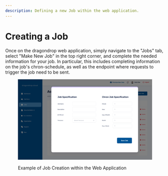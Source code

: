 ```yaml
---
description: Defining a new Job within the web application.
---
```


# Creating a Job

Once on the dragondrop web application, simply navigate to the "Jobs" tab, select "Make New Job" in the top right corner, and complete the needed information for your job. In particular, this includes completing information on the job's chron-schedule, as well as the endpoint where requests to trigger the job need to be sent.

<figure><img src="../../.gitbook/assets/20221001_job_specification.png" alt=""><figcaption><p>Example of Job Creation within the Web Application</p></figcaption></figure>
